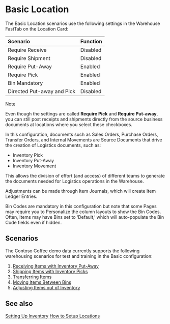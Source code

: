 # Basic Location
​​The Basic Location scenarios use the following settings in the Warehouse FastTab on the Location Card:

|Scenario|Function|
|:--|:--|
|Require Receive |Disabled|
|Require Shipment |Disabled|
|Require Put-Away |Enabled|
|Require Pick |Enabled|
|Bin Mandatory |Enabled|
|Directed Put-away and Pick|Disabled|

> [!NOTE]
> Even though the settings are called **Require Pick** and **Require Put-away**, you can still post receipts and shipments directly from the source business documents at locations where you select these checkboxes.

In this configuration, documents such as Sales Orders, Purchase Orders, Transfer Orders, and Internal Movements are Source Documents that drive the creation of Logistics documents, such as:
-  Inventory Pick
-  Inventory Put-Away
-  Inventory Movement

This allows the division of effort (and access) of different teams to generate the documents needed for Logistics operations in the Warehouse.

Adjustments can be made through Item Journals, which will create Item Ledger Entries.

Bin Codes are mandatory in this configuration but note that some Pages may require you to Personalize the column layouts to show the Bin Codes.  Often, Items may have Bins set to ‘Default,’ which will auto-populate the Bin Code fields even if hidden.

## Scenarios

The Contoso Coffee demo data currently supports the following warehousing scenarios for test and training in the Basic configuration:

1. [Receiving Items with Inventory Put-Away](basic/receiving-items-with-inventory-put-away.md)
2.	[Shipping Items with Inventory Picks](basic/shipping-items-with-inventory-picks.md)
3.	[Transferring Items](basic/transferring-items.md)
4.	[Moving Items Between Bins](basic/moving-items-between-bins.md)
5.	[Adjusting Items out of Inventory](basic/adjusting-items-out-of-inventory.md)

## See also

[Setting Up Inventory](../../inventory-setup-inventory)
[How to Setup Locations](../../inventory-how-setup-locations.md)